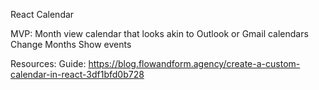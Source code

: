 
React Calendar 

MVP: 
Month view calendar that looks akin to Outlook or Gmail calendars
Change Months
Show events

Resources: 
Guide: https://blog.flowandform.agency/create-a-custom-calendar-in-react-3df1bfd0b728
